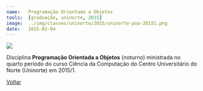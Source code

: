 ```yaml
---
name:  	Programação Orientada a Objetos
tools: 	[graduação, uninorte, 2015]
image: 	../img/classes/uninorte/2015/uninorte-poo-20151.png
date: 	2015-02-04
---
```


![](../img/classes/uninorte/2015/uninorte-poo-20151.png)

Disciplina **Programação Orientada a Objetos** (noturno) ministrada no quarto período do curso Ciência da Computação do Centro Universitário do Norte (Uninorte) em 2015/1.

<p class="text-center">
	<a class="btn btn-outline-primary mt-1" href="{{ site.baseurl }}/classes/">Voltar</a>
</p>
